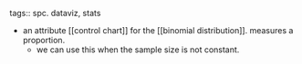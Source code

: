 tags:: spc. dataviz, stats

- an attribute [[control chart]] for the [[binomial distribution]]. measures a proportion.
	- we can use this when the sample size is not constant.